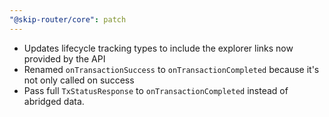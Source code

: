 ```yaml
---
"@skip-router/core": patch
---
```


- Updates lifecycle tracking types to include the explorer links now provided by the API
- Renamed `onTransactionSuccess` to `onTransactionCompleted` because it's not only called on success
- Pass full `TxStatusResponse` to `onTransactionCompleted` instead of abridged data.
